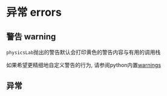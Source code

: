 # 异常 errors

## 警告 warning
`physicsLab`抛出的警告默认会打印黄色的警告内容与有用的调用栈

如果希望更精细地自定义警告的行为, 请参阅python内置[warnings](https://docs.python.org/3/library/warnings.html)

## 异常

